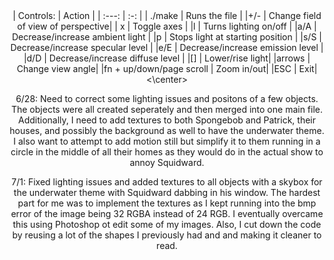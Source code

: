 <center>
| Controls: | Action  |
| :---:   | :-: |
| ./make | Runs the file |
|+/- | Change field of view of perspective|
| x | Toggle axes |
|l | Turns lighting on/off |
|a/A | Decrease/increase ambient light |
|p | Stops light at starting position |
|s/S | Decrease/increase specular level |
|e/E | Decrease/increase emission level |
|d/D | Decrease/increase diffuse level |
|[] | Lower/rise light|
|arrows | Change view angle|
|fn + up/down/page scroll | Zoom in/out|
|ESC | Exit|
<\center>
  
6/28: Need to correct some lighting issues and positons of a few objects. The objects were all created seperately and then merged into one main file. Additionally, I need to add textures to both Spongebob and Patrick, their houses, and possibly the background as well to have the underwater theme.  I also want to attempt to add motion still but simplify it to them running in a circle in the middle of all their homes as they would do in the actual show to annoy Squidward.

7/1: Fixed lighting issues and added textures to all objects with a skybox for the underwater theme with Squidward dabbing in his window. The hardest part for me was to implement the textures as I kept running into the bmp error of the image being 32 RGBA instead of 24 RGB. I eventually overcame this using Photoshop ot edit some of my images. Also, I cut down the code by reusing a lot of the shapes I previously had and and making it cleaner to read.
